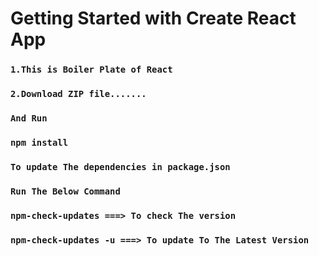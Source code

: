 # Getting Started with Create React App

### `1.This is Boiler Plate of React` 
### `2.Download ZIP file.......`

### `And Run` 

### `npm install`

### `To update The dependencies in package.json`

### `Run The Below Command`

### `npm-check-updates ===> To check The version`
### `npm-check-updates -u ===> To update To The Latest Version`



